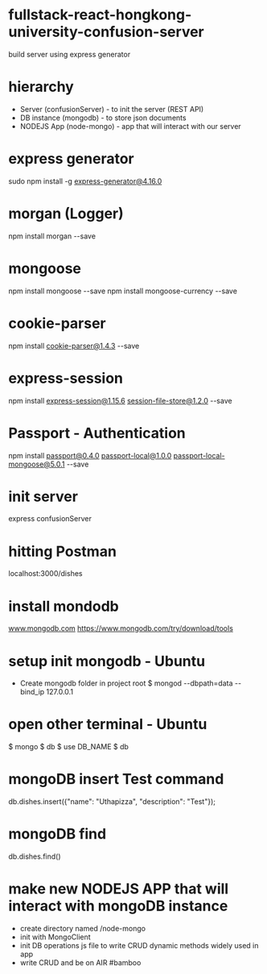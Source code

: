 # fullstack-react-hongkong-university-confusion-server
build server using express generator

# hierarchy
- Server (confusionServer) - to init the server (REST API)
- DB instance (mongodb) - to store json documents
- NODEJS App (node-mongo) - app that will interact with our server

# express generator
sudo npm install -g express-generator@4.16.0

# morgan (Logger)
npm install morgan --save

# mongoose
npm install mongoose --save
npm install mongoose-currency --save

# cookie-parser
npm install cookie-parser@1.4.3 --save

# express-session
npm install express-session@1.15.6 session-file-store@1.2.0 --save

# Passport - Authentication
npm install passport@0.4.0 passport-local@1.0.0 passport-local-mongoose@5.0.1 --save

# init server
express confusionServer

# hitting Postman
localhost:3000/dishes

# install mondodb
www.mongodb.com
https://www.mongodb.com/try/download/tools

# setup init mongodb - Ubuntu
- Create mongodb folder in project root
$ mongod --dbpath=data --bind_ip 127.0.0.1

# open other terminal - Ubuntu
$ mongo
$ db
$ use DB_NAME
$ db

# mongoDB insert Test command
db.dishes.insert({"name": "Uthapizza", "description": "Test"});

# mongoDB find
db.dishes.find()

# make new NODEJS APP that will interact with mongoDB instance
- create directory named /node-mongo
- init with MongoClient
- init DB operations js file to write CRUD dynamic methods widely used in app
- write CRUD and be on AIR #bamboo